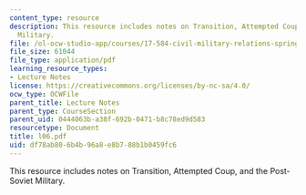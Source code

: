 ```yaml
---
content_type: resource
description: This resource includes notes on Transition, Attempted Coup, and the Post-Soviet
  Military.
file: /ol-ocw-studio-app/courses/17-584-civil-military-relations-spring-2003/df78ab806b4b96a8e8b788b1b0459fc6_l06.pdf
file_size: 61044
file_type: application/pdf
learning_resource_types:
- Lecture Notes
license: https://creativecommons.org/licenses/by-nc-sa/4.0/
ocw_type: OCWFile
parent_title: Lecture Notes
parent_type: CourseSection
parent_uid: 0444063b-a38f-692b-0471-b8c78ed9d583
resourcetype: Document
title: l06.pdf
uid: df78ab80-6b4b-96a8-e8b7-88b1b0459fc6
---
```

This resource includes notes on Transition, Attempted Coup, and the Post-Soviet Military.